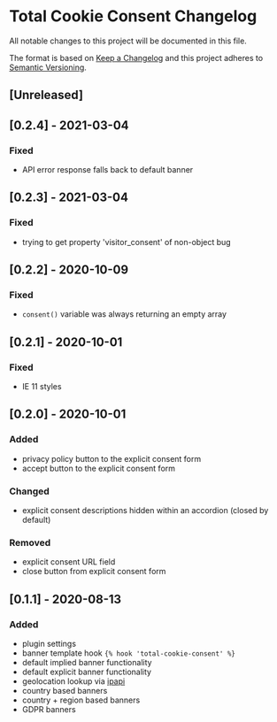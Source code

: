 # Total Cookie Consent Changelog

All notable changes to this project will be documented in this file.

The format is based on [Keep a Changelog](http://keepachangelog.com/) and this project adheres to [Semantic Versioning](http://semver.org/).

## [Unreleased]

## [0.2.4] - 2021-03-04

### Fixed

- API error response falls back to default banner

## [0.2.3] - 2021-03-04

### Fixed

- trying to get property 'visitor_consent' of non-object bug

## [0.2.2] - 2020-10-09

### Fixed

- `consent()` variable was always returning an empty array

## [0.2.1] - 2020-10-01

### Fixed

- IE 11 styles

## [0.2.0] - 2020-10-01

### Added

- privacy policy button to the explicit consent form
- accept button to the explicit consent form

### Changed

- explicit consent descriptions hidden within an accordion (closed by default)

### Removed

- explicit consent URL field
- close button from explicit consent form

## [0.1.1] - 2020-08-13

### Added

- plugin settings
- banner template hook `{% hook 'total-cookie-consent' %}`
- default implied banner functionality
- default explicit banner functionality
- geolocation lookup via [ipapi](https://ipapi.com/)
- country based banners
- country + region based banners
- GDPR banners